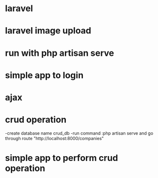 # laravel
# laravel image upload
# run with php artisan serve
# simple app to login
# ajax
# crud operation
-create database name crud_db 
-run command :php artisan serve and go through route "http://localhost:8000/companies"


# simple app to perform crud operation
